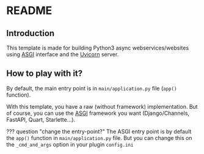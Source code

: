 # README

## Introduction

This template is made for building Python3 async webservices/websites using
[ASGI](https://asgi.readthedocs.io/) interface and the [Uvicorn](https://www.uvicorn.org/)
server.

## How to play with it?

By default, the main entry point is in `main/application.py` file (`app()` function).

With this template, you have a raw (without framework) implementation. But of course,
you can use the [ASGI](https://asgi.readthedocs.io/) framework you want (Django/Channels,
FastAPI, Quart, Starlette...).

??? question "change the entry-point?"
    The ASGI entry point is by default the `app()` function in `main/application.py` file.
    But you can change this on the `_cmd_and_args` option in your plugin `config.ini`

